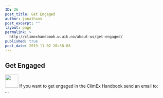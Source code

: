 ```yaml
---
ID: 26
post_title: Get Engaged
author: jonathans
post_excerpt: ""
layout: page
permalink: >
  http://climexhandbook.w.uib.no/about-us/get-engaged/
published: true
post_date: 2019-11-02 20:38:08
---
```

<h2>Get Engaged</h2>
<img class="alignnone wp-image-772" src="http://climexhandbook.w.uib.no/files/2019/11/341580_email_256x256.png" alt="" width="43" height="43" /> If you want to get engaged in the ClimEx Handbook send an email to: ...